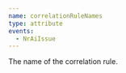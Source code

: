 ```yaml
---
name: correlationRuleNames
type: attribute
events:
  - NrAiIssue
---
```


The name of the correlation rule.